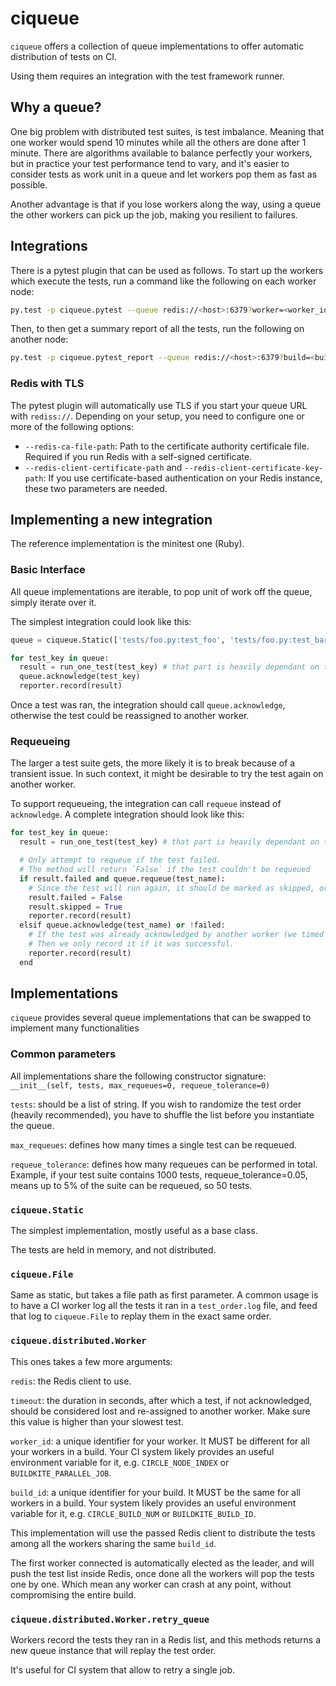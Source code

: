 # ciqueue

`ciqueue` offers a collection of queue implementations to offer automatic distribution of tests on CI.

Using them requires an integration with the test framework runner.

## Why a queue?

One big problem with distributed test suites, is test imbalance. Meaning that one worker would spend 10 minutes while all the others are done after 1 minute.
There are algorithms available to balance perfectly your workers, but in practice your test performance tend to vary, and it's easier to consider tests as work unit in a queue and let workers pop them as fast as possible.

Another advantage is that if you lose workers along the way, using a queue the other workers can pick up the job, making you resilient to failures.

## Integrations

There is a pytest plugin that can be used as follows.
To start up the workers which execute the tests, run a command like the following on each worker node:
```sh
py.test -p ciqueue.pytest --queue redis://<host>:6379?worker=<worker_id>&build=<build_id>&retry=<n>
```

Then, to then get a summary report of all the tests, run the following on another node:
```sh
py.test -p ciqueue.pytest_report --queue redis://<host>:6379?build=<build_id>&retry=<n>
```

### Redis with TLS

The pytest plugin will automatically use TLS if you start your queue URL with `rediss://`. Depending on your setup, you need to configure one or more of the following options:

* `--redis-ca-file-path`: Path to the certificate authority certificale file. Required if you run Redis with a self-signed certificate.
* `--redis-client-certificate-path` and `--redis-client-certificate-key-path`: If you use certificate-based authentication on your Redis instance, these two parameters are needed.

## Implementing a new integration

The reference implementation is the minitest one (Ruby).

### Basic Interface

All queue implementations are iterable, to pop unit of work off the queue, simply iterate over it.

The simplest integration could look like this:

```python
queue = ciqueue.Static(['tests/foo.py:test_foo', 'tests/foo.py:test_bar'])

for test_key in queue:
  result = run_one_test(test_key) # that part is heavily dependant on the test framework
  queue.acknowledge(test_key)
  reporter.record(result)
```

Once a test was ran, the integration should call `queue.acknowledge`, otherwise the test could be reassigned to another worker.


### Requeueing

The larger a test suite gets, the more likely it is to break because of a transient issue.
In such context, it might be desirable to try the test again on another worker.

To support requeueing, the integration can call `requeue` instead of `acknowledge`.
A complete integration should look like this:

```python
for test_key in queue:
  result = run_one_test(test_key) # that part is heavily dependant on the test framework

  # Only attempt to requeue if the test failed.
  # The method will return `False` if the test couldn't be requeued
  if result.failed and queue.requeue(test_name):
    # Since the test will run again, it should be marked as skipped, or a similar status
    result.failed = False
    result.skipped = True
    reporter.record(result)
  elsif queue.acknowledge(test_name) or !failed:
    # If the test was already acknowledged by another worker (we timed out)
    # Then we only record it if it was successful.
    reporter.record(result)
  end
```

## Implementations

`ciqueue` provides several queue implementations that can be swapped to implement many functionalities

### Common parameters

All implementations share the following constructor signature: `__init__(self, tests, max_requeues=0, requeue_tolerance=0)`

`tests`: should be a list of string. If you wish to randomize the test order (heavily recommended), you have to shuffle the list before you instantiate the queue.

`max_requeues`: defines how many times a single test can be requeued.

`requeue_tolerance`: defines how many requeues can be performed in total. Example, if your test suite contains 1000 tests, requeue_tolerance=0.05, means up to 5% of the suite can be requeued, so 50 tests.

### `ciqueue.Static`

The simplest implementation, mostly useful as a base class.

The tests are held in memory, and not distributed.

### `ciqueue.File`

Same as static, but takes a file path as first parameter. A common usage is to have a CI worker log all the tests it ran in a `test_order.log` file,
and feed that log to `ciqueue.File` to replay them in the exact same order.

### `ciqueue.distributed.Worker`

This ones takes a few more arguments:

`redis`: the Redis client to use.

`timeout`: the duration in seconds, after which a test, if not acknowledged, should be considered lost and re-assigned to another worker. Make sure this value is higher than your slowest test.

`worker_id`: a unique identifier for your worker. It MUST be different for all your workers in a build. Your CI system likely provides an useful environment variable for it, e.g. `CIRCLE_NODE_INDEX` or `BUILDKITE_PARALLEL_JOB`.

`build_id`: a unique identifier for your build. It MUST be the same for all workers in a build. Your system likely provides an useful environment variable for it, e.g. `CIRCLE_BUILD_NUM` or `BUILDKITE_BUILD_ID`.

This implementation will use the passed Redis client to distribute the tests among all the workers sharing the same `build_id`.

The first worker connected is automatically elected as the leader, and will push the test list inside Redis, once done all the workers will pop the tests one by one.
Which mean any worker can crash at any point, without compromising the entire build.

### `ciqueue.distributed.Worker.retry_queue`

Workers record the tests they ran in a Redis list, and this methods returns a new queue instance that will replay the test order.

It's useful for CI system that allow to retry a single job.
